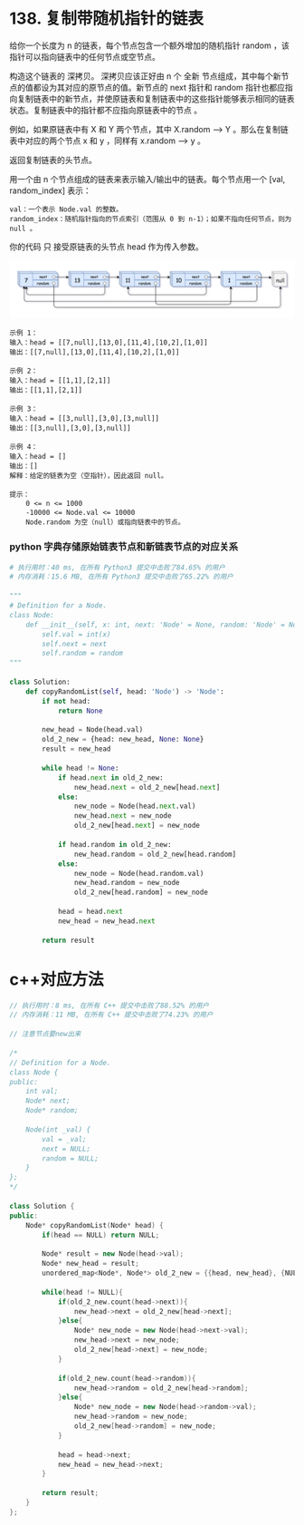 # 138. 复制带随机指针的链表

给你一个长度为 n 的链表，每个节点包含一个额外增加的随机指针 random ，该指针可以指向链表中的任何节点或空节点。

构造这个链表的 深拷贝。 深拷贝应该正好由 n 个 全新 节点组成，其中每个新节点的值都设为其对应的原节点的值。新节点的 next 指针和 random 指针也都应指向复制链表中的新节点，并使原链表和复制链表中的这些指针能够表示相同的链表状态。复制链表中的指针都不应指向原链表中的节点 。

例如，如果原链表中有 X 和 Y 两个节点，其中 X.random --> Y 。那么在复制链表中对应的两个节点 x 和 y ，同样有 x.random --> y 。

返回复制链表的头节点。

用一个由 n 个节点组成的链表来表示输入/输出中的链表。每个节点用一个 [val, random_index] 表示：

    val：一个表示 Node.val 的整数。
    random_index：随机指针指向的节点索引（范围从 0 到 n-1）；如果不指向任何节点，则为  null 。

你的代码 只 接受原链表的头节点 head 作为传入参数。

![image](https://github.com/aaron-lii/leetcode/blob/master/pic_dir/138.png)
```shell
示例 1：
输入：head = [[7,null],[13,0],[11,4],[10,2],[1,0]]
输出：[[7,null],[13,0],[11,4],[10,2],[1,0]]

示例 2：
输入：head = [[1,1],[2,1]]
输出：[[1,1],[2,1]]

示例 3：
输入：head = [[3,null],[3,0],[3,null]]
输出：[[3,null],[3,0],[3,null]]

示例 4：
输入：head = []
输出：[]
解释：给定的链表为空（空指针），因此返回 null。

提示：
    0 <= n <= 1000
    -10000 <= Node.val <= 10000
    Node.random 为空（null）或指向链表中的节点。
```

### python 字典存储原始链表节点和新链表节点的对应关系
```python
# 执行用时：40 ms, 在所有 Python3 提交中击败了84.65% 的用户
# 内存消耗：15.6 MB, 在所有 Python3 提交中击败了65.22% 的用户

"""
# Definition for a Node.
class Node:
    def __init__(self, x: int, next: 'Node' = None, random: 'Node' = None):
        self.val = int(x)
        self.next = next
        self.random = random
"""

class Solution:
    def copyRandomList(self, head: 'Node') -> 'Node':
        if not head:
            return None

        new_head = Node(head.val)
        old_2_new = {head: new_head, None: None}
        result = new_head
        
        while head != None:
            if head.next in old_2_new:
                new_head.next = old_2_new[head.next]
            else:
                new_node = Node(head.next.val)
                new_head.next = new_node
                old_2_new[head.next] = new_node
                
            if head.random in old_2_new:
                new_head.random = old_2_new[head.random]
            else:
                new_node = Node(head.random.val)
                new_head.random = new_node
                old_2_new[head.random] = new_node
            
            head = head.next
            new_head = new_head.next
                
        return result
```

# c++对应方法
```c++
// 执行用时：8 ms, 在所有 C++ 提交中击败了88.52% 的用户
// 内存消耗：11 MB, 在所有 C++ 提交中击败了74.23% 的用户

// 注意节点要new出来

/*
// Definition for a Node.
class Node {
public:
    int val;
    Node* next;
    Node* random;
    
    Node(int _val) {
        val = _val;
        next = NULL;
        random = NULL;
    }
};
*/

class Solution {
public:
    Node* copyRandomList(Node* head) {
        if(head == NULL) return NULL;

        Node* result = new Node(head->val);
        Node* new_head = result;
        unordered_map<Node*, Node*> old_2_new = {{head, new_head}, {NULL, NULL}};

        while(head != NULL){
            if(old_2_new.count(head->next)){
                new_head->next = old_2_new[head->next];
            }else{
                Node* new_node = new Node(head->next->val);
                new_head->next = new_node;
                old_2_new[head->next] = new_node;
            }

            if(old_2_new.count(head->random)){
                new_head->random = old_2_new[head->random];
            }else{
                Node* new_node = new Node(head->random->val);
                new_head->random = new_node;
                old_2_new[head->random] = new_node;
            }

            head = head->next;
            new_head = new_head->next;
        }

        return result;
    }
};
```
